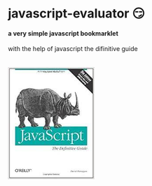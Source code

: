 # javascript-evaluator 😏                                                                                                                                                                                                                                           
#### a very simple javascript bookmarklet 
 
with the help of javascript the difinitive guide<br/><br/><br/>
![difinitive guide](download.jpg)
